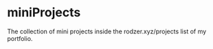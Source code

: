 # miniProjects
The collection of mini projects inside the rodzer.xyz/projects list of my portfolio.
